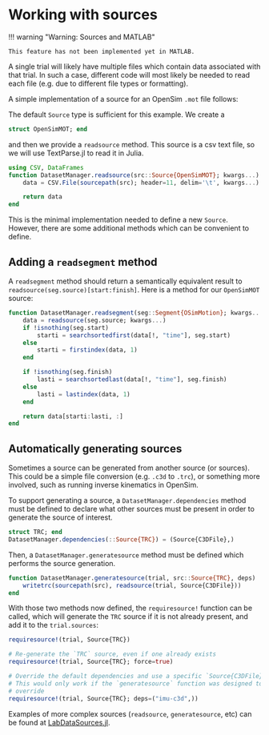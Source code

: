 # Working with sources

!!! warning "Warning: Sources and MATLAB"

    This feature has not been implemented yet in MATLAB.

A single trial will likely have multiple files which contain data associated with that trial.
In such a case, different code will most likely be needed to read each file (e.g. due to
different file types or formatting).

A simple implementation of a source for an OpenSim `.mot` file follows:

The default `Source` type is sufficient for this example. We create a

```julia
struct OpenSimMOT; end
```

and then we provide a `readsource` method. This source is a csv text file, so we will use TextParse.jl to read it in Julia.

```julia
using CSV, DataFrames
function DatasetManager.readsource(src::Source{OpenSimMOT}; kwargs...)
    data = CSV.File(sourcepath(src); header=11, delim='\t', kwargs...) |> DataFrame

    return data
end
```

This is the minimal implementation needed to define a new `Source`. However, there are some
additional methods which can be convenient to define.

## Adding a `readsegment` method

A `readsegment` method should return a semantically equivalent result to
`readsource(seg.source)[start:finish]`. Here is a method for our `OpenSimMOT` source:

```julia
function DatasetManager.readsegment(seg::Segment{OSimMotion}; kwargs...)
    data = readsource(seg.source; kwargs...)
    if !isnothing(seg.start)
        starti = searchsortedfirst(data[!, "time"], seg.start)
    else
        starti = firstindex(data, 1)
    end

    if !isnothing(seg.finish)
        lasti = searchsortedlast(data[!, "time"], seg.finish)
    else
        lasti = lastindex(data, 1)
    end

    return data[starti:lasti, :]
end
```

## Automatically generating sources

Sometimes a source can be generated from another source (or sources). This could be a simple file
conversion (e.g. `.c3d` to `.trc`), or something more involved, such as running inverse
kinematics in OpenSim.

To support generating a source, a `DatasetManager.dependencies` method must be defined to
declare what other sources must be present in order to generate the source of interest.

```julia
struct TRC; end
DatasetManager.dependencies(::Source{TRC}) = (Source{C3DFile},)
```

Then, a `DatasetManager.generatesource` method must be defined which performs the source
generation.

```julia
function DatasetManager.generatesource(trial, src::Source{TRC}, deps)
    writetrc(sourcepath(src), readsource(trial, Source{C3DFile}))
end
```

With those two methods now defined, the `requiresource!` function can be called, which will
generate the `TRC` source if it is not already present, and add it to the `trial.sources`:

```julia
requiresource!(trial, Source{TRC})

# Re-generate the `TRC` source, even if one already exists
requiresource!(trial, Source{TRC}; force=true)

# Override the default dependencies and use a specific `Source{C3DFile}`
# This would only work if the `generatesource` function was designed to allow such an
# override
requiresource!(trial, Source{TRC}; deps=("imu-c3d",))
```

Examples of more complex sources (`readsource`, `generatesource`, etc) can be found at
[LabDataSources.jl](https://github.com/NantelBiomechLab/LabDataSources.jl).

